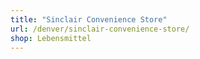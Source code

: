```yaml
---
title: "Sinclair Convenience Store"
url: /denver/sinclair-convenience-store/
shop: Lebensmittel
---
```

